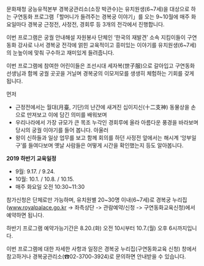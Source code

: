 문화재청 궁능유적본부 경복궁관리소(소장 박관수)는 유치원생(6~7세)을 대상으로 하는 구연동화 프로그램「할머니가 들려주는 경복궁 이야기」를 오는 9~10월에 매주 화요일마다 경복궁 근정전, 사정전, 경회루 등 3개의 전각에서 진행합니다.

이번 프로그램은 궁궐 안내해설 자원봉사 단체인 ‘한국의 재발견’ 소속 지킴이들이 구연동화 강사로 나서 경복궁 전각에 얽힌 교육적이고 흥미있는 이야기를 유치원생(6~7세)의 눈높이에 맞춰 구수하고 재미있게 들려줍니다.

이번 프로그램에 참여한 어린이들은 조선시대 세자복(世子服)으로 갈아입고 구연동화 선생님과 함께 궁궐 곳곳을 거닐며 경복궁의 이모저모를 생생히 체험하는 기회를 갖게 됩니다.

먼저
- 근정전에서는 월대(月臺, 기단)의 난간에 새겨진 십이지신(十二支神) 동물상을 손으로 만져보고 이에 담긴 의미를 배워보며
- 우리나라에서 가장 규모가 큰 목조 누각인 경회루에 올라 아름다운 풍경을 바라보며 당시의 궁궐 이야기를 들어 봅니다. 아울러
- 왕이 신하들과 일상 업무를 보고 함께 회의를 하던 사정전 앞에서는 해시계 ‘앙부일구’를 들여다보며 옛날 사람들은 어떻게 시간을 확인했는지 등도 알아봅니다.

**2019 하반기 교육일정**
- 9월: 9.17. / 9.24.
- 10월: 10.1. / 10.8. / 10.15.
- 매주 화요일 오전 10:30~11:30

참가신청은 단체로만 가능하며, 유치원별 20~30명 이내(6~7세)로 경복궁 누리집(www.royalpalace.go.kr -> ﻿좌측상단 -> 관람예약/신청 -> 구연동화교육신청)에서 예약하면 됩니다.

하반기 프로그램 예약가능기간은 8.20.(화) 오전 10시부터 10.7.(월) 오후 6시까지입니다.

이번 프로그램에 대한 자세한 사항과 일정은 경복궁 누리집(구연동화교육 신청) 창에서 참고하거나 경복궁관리소(☎02-3700-3924)로 문의하면 안내받을 수 있습니다.